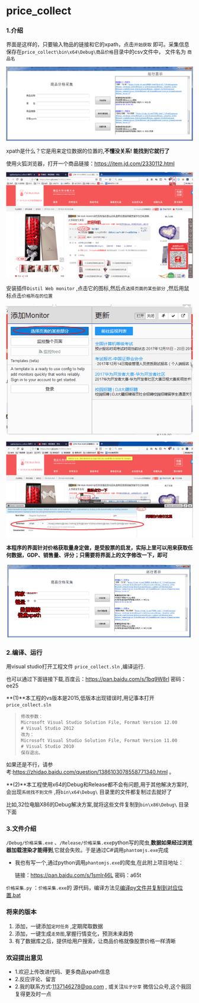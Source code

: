 # price_collect

### 1.介绍

界面是这样的，只要输入物品的链接和它的xpath，点击`开始获取` 即可。采集信息保存在`price_collect\bin\x64\Debug\商品价格`目录中的csv文件中， 文件名为 `商品名`

![1515499071282](a/1515499071282.gif)

xpath是什么？它是用来定位数据的位置的,**不懂没关系! 能找到它就行了** 

使用火狐浏览器，打开一个商品链接：https://item.jd.com/2330112.html

![sp180109_202158](a/sp180109_202158.gif)

安装插件`Distil Web monitor` ,点击它的图标,然后点`选择页面的某些部分` ,然后用鼠标点击`价格所在的位置` 

![sp180109_202358](a/sp180109_202358.gif)

![sp180109_202552](a/sp180109_202552.gif)

**本程序的界面针对价格获取量身定做，是受股票的启发，实际上里可以用来获取任何数据，GDP、销售量、评分；只需要将界面上的文字修改一下，即可**

![sp180110_010902](a/sp180110_010902.gif)

### 2.编译、运行

用visual studio打开工程文件	`price_collect.sln`   ,编译运行.

也可以通过下面链接下载,百度云：https://pan.baidu.com/s/1bq9W8rl 密码：ee25

**(1)**本工程的vs版本是2015,低版本出现错误时,用记事本打开`price_collect.sln` 

> ```
> 修改参数：
> Microsoft Visual Studio Solution File, Format Version 12.00
> # Visual Studio 2012
> 改为：
> Microsoft Visual Studio Solution File, Format Version 11.00
> # Visual Studio 2010
> 保存退出。
> ```

如果还是不行，请参考:https://zhidao.baidu.com/question/1386103078558771340.html  。

**(2)**本工程使用x64的Debug和Release都不会有问题,用于其他解决方案时,会出现`系统找不到文件` ,将`bin\x64\Debug\` 目录里的文件都复制过去就好了

比如,32位电脑X86的Debug解决方案,就将这些文件复制到`bin\x86\Debug\` 目录下面

### 3.文件介绍

`/Debug/价格采集.exe` 、`/Release/价格采集.exe`python写的爬虫,**数据如果经过浏览器加载渲染才能得到**,它就会失败。于是通过C#调用`phantomjs.exe`完成

- 我也有写一个,通过python调用`phantomjs.exe`的爬虫,在此附上项目地址：

  链接：https://pan.baidu.com/s/1smIr46L 密码：a65t

`价格采集.py` ：`价格采集.exe`的 源代码，编译方法见[编译py文件并复制到对应位置.bat](https://github.com/qqblack/price_collect/blob/master/%E7%BC%96%E8%AF%91py%E6%96%87%E4%BB%B6%E5%B9%B6%E5%A4%8D%E5%88%B6%E5%88%B0%E5%AF%B9%E5%BA%94%E4%BD%8D%E7%BD%AE.bat) 



### 将来的版本

1. 添加，一键添加`定时任务` ,定期爬取数据
2. 添加，一键生成`走势图`,掌握行情变化，预测未来趋势
3. 有了数据库之后，提供给用户搜索，让商品价格就像股票价格一样清晰

### 欢迎提出意见

- 1.欢迎上传改进代码、更多商品xpath信息
- 2.反应评论、留言
- 2.我的联系方式:1137146278@qq.com , 或关注`坛子分享` 微信公众号,这个我回复得更及时一点